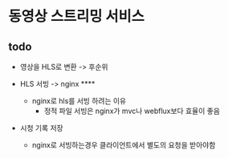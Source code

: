 # 동영상 스트리밍 서비스

## todo
- 영상을 HLS로 변환 -> 후순위

- HLS 서빙 -> nginx ****
  - nginx로 hls를 서빙 하려는 이유
    - 정적 파일 서빙은 nginx가 mvc나 webflux보다 효율이 좋음
- 시청 기록 저장 
  - nginx로 서빙하는경우 클라이언트에서 별도의 요청을 받아야함


